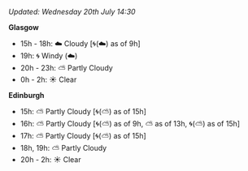 *Updated: Wednesday 20th July 14:30*

**Glasgow**

* 15h - 18h: :cloud: Cloudy [:cyclone:(:cloud:) as of 9h]
* 19h: :cyclone: Windy (:cloud:)
* 20h - 23h: :partly_sunny: Partly Cloudy
* 0h - 2h: :sunny: Clear

**Edinburgh**

* 15h: :partly_sunny: Partly Cloudy [:cyclone:(:partly_sunny:) as of 15h]
* 16h: :partly_sunny: Partly Cloudy [:cyclone:(:partly_sunny:) as of 9h, :partly_sunny: as of 13h, :cyclone:(:partly_sunny:) as of 15h]
* 17h: :partly_sunny: Partly Cloudy [:cyclone:(:partly_sunny:) as of 15h]
* 18h, 19h: :partly_sunny: Partly Cloudy
* 20h - 2h: :sunny: Clear
